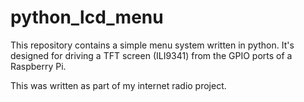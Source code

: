 # python_lcd_menu

This repository contains a simple menu system written in python. It's designed for driving a TFT screen (ILI9341) from the GPIO ports of a Raspberry Pi.

This was written as part of my internet radio project.


